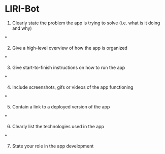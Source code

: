 # LIRI-Bot

1. Clearly state the problem the app is trying to solve (i.e. what is it doing and why)

\*

2. Give a high-level overview of how the app is organized

\*

3. Give start-to-finish instructions on how to run the app

\*

4. Include screenshots, gifs or videos of the app functioning

\*

5. Contain a link to a deployed
   version of the app

\*

6. Clearly list the technologies used in the app

\*

7. State your role in the app development
